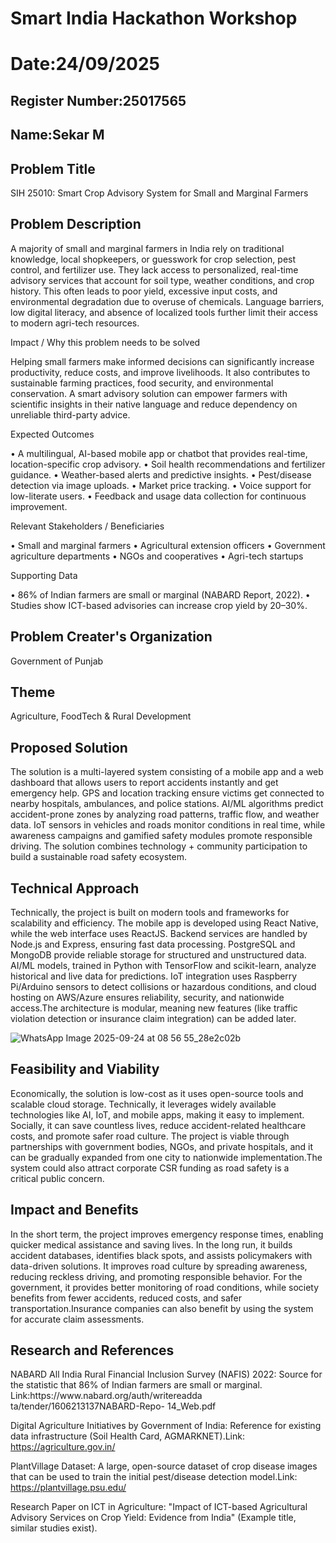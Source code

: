 # Smart India Hackathon Workshop
# Date:24/09/2025
## Register Number:25017565
## Name:Sekar M
## Problem Title
SIH 25010: Smart Crop Advisory System for Small and Marginal Farmers
## Problem Description
A majority of small and marginal farmers in India rely on traditional knowledge, local shopkeepers, or guesswork for crop selection, pest control, and fertilizer use. They lack access to personalized, real-time advisory services that account for soil type, weather conditions, and crop history. This often leads to poor yield, excessive input costs, and environmental degradation due to overuse of chemicals. Language barriers, low digital literacy, and absence of localized tools further limit their access to modern agri-tech resources.

Impact / Why this problem needs to be solved

Helping small farmers make informed decisions can significantly increase productivity, reduce costs, and improve livelihoods. It also contributes to sustainable farming practices, food security, and environmental conservation. A smart advisory solution can empower farmers with scientific insights in their native language and reduce dependency on unreliable third-party advice.

Expected Outcomes

• A multilingual, AI-based mobile app or chatbot that provides real-time, location-specific crop advisory.
• Soil health recommendations and fertilizer guidance.
• Weather-based alerts and predictive insights.
• Pest/disease detection via image uploads.
• Market price tracking.
• Voice support for low-literate users.
• Feedback and usage data collection for continuous improvement.

Relevant Stakeholders / Beneficiaries

• Small and marginal farmers
• Agricultural extension officers
• Government agriculture departments
• NGOs and cooperatives
• Agri-tech startups

Supporting Data

• 86% of Indian farmers are small or marginal (NABARD Report, 2022).
• Studies show ICT-based advisories can increase crop yield by 20–30%.

## Problem Creater's Organization
Government of Punjab

## Theme
Agriculture, FoodTech & Rural Development

## Proposed Solution
<p>The solution is a multi-layered system consisting of a mobile app and a web dashboard that allows users to report accidents instantly and get emergency help. GPS and location tracking ensure victims get connected to nearby hospitals, ambulances, and police stations. AI/ML algorithms predict accident-prone zones by analyzing road patterns, traffic flow, and weather data. IoT sensors in vehicles and roads monitor conditions in real time, while awareness campaigns and gamified safety modules promote responsible driving.
The solution combines technology + community participation to build a sustainable road safety ecosystem.</p>

## Technical Approach
<p>Technically, the project is built on modern tools and frameworks for scalability and efficiency. The mobile app is developed using React Native, while the web interface uses ReactJS. Backend services are handled by Node.js and Express, ensuring fast data processing. PostgreSQL and MongoDB provide reliable storage for structured and unstructured data. AI/ML models, trained in Python with TensorFlow and scikit-learn, analyze historical and live data for predictions. IoT integration uses Raspberry Pi/Arduino sensors to detect collisions or hazardous conditions, and cloud hosting on AWS/Azure ensures reliability, security, and nationwide access.The architecture is modular, meaning new features (like traffic violation detection or insurance claim integration) can be added later.</p>

<img>![WhatsApp Image 2025-09-24 at 08 56 55_28e2c02b](https://github.com/user-attachments/assets/866718b4-66dd-482c-b13f-2c7ed7a26b84)


## Feasibility and Viability
<p>Economically, the solution is low-cost as it uses open-source tools and scalable cloud storage. Technically, it leverages widely available technologies like AI, IoT, and mobile apps, making it easy to implement. Socially, it can save countless lives, reduce accident-related healthcare costs, and promote safer road culture. The project is viable through partnerships with government bodies, NGOs, and private hospitals, and it can be gradually expanded from one city to nationwide implementation.The system could also attract corporate CSR funding as road safety is a critical public concern.</p>

## Impact and Benefits
<p>In the short term, the project improves emergency response times, enabling quicker medical assistance and saving lives. In the long run, it builds accident databases, identifies black spots, and assists policymakers with data-driven solutions. It improves road culture by spreading awareness, reducing reckless driving, and promoting responsible behavior. For the government, it provides better monitoring of road conditions, while society benefits from fewer accidents, reduced costs, and safer transportation.Insurance companies can also benefit by using the system for accurate claim assessments.</p>

## Research and References
<p> NABARD All India Rural Financial Inclusion Survey (NAFIS) 2022: Source for the statistic that 86% of Indian farmers are small or marginal.
Link:https://www.nabard.org/auth/writereadda ta/tender/1606213137NABARD-Repo- 14_Web.pdf

Digital Agriculture Initiatives by Government of India: Reference for existing data infrastructure (Soil Health Card, AGMARKNET).Link: https://agriculture.gov.in/

PlantVillage Dataset: A large, open-source dataset of crop disease images that can be used to train the initial pest/disease detection model.Link: https://plantvillage.psu.edu/

Research Paper on ICT in Agriculture: "Impact of ICT-based Agricultural Advisory Services on Crop Yield: Evidence from India" (Example title, similar studies exist).</p>
